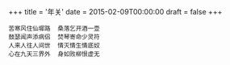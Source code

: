 +++
title = '年关'
date = 2015-02-09T00:00:00
draft = false
+++

```text
苦寒风住仙墀路  桑落乞开酒一壶
鼓瑟闻声添病侣  焚琴寄命少灵符
人来人往人间世  情灭情生情底奴
心在九天三界外  身如败柳恨虚无
```
